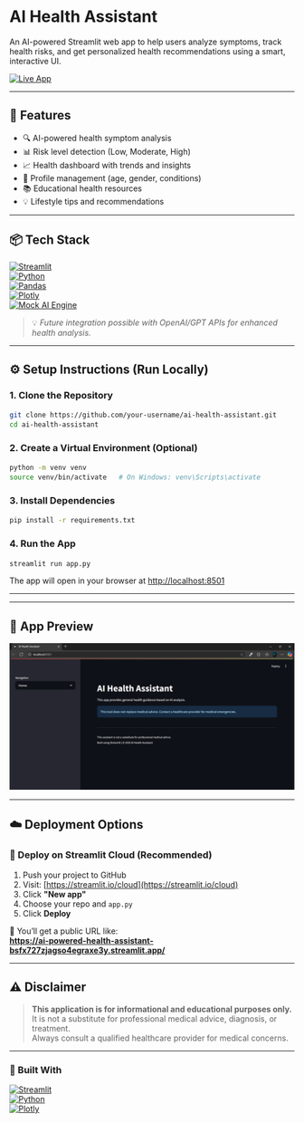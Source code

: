 # AI Health Assistant

An AI-powered Streamlit web app to help users analyze symptoms, track health risks, and get personalized health recommendations using a smart, interactive UI.

[![Live App](https://img.shields.io/badge/Live%20App-Click%20Here-brightgreen?style=for-the-badge)](https://ai-powered-health-assistant-bsfx727zjagso4egraxe3y.streamlit.app/)


---

## 🌟 Features

- 🔍 AI-powered health symptom analysis
- 📊 Risk level detection (Low, Moderate, High)
- 📈 Health dashboard with trends and insights
- 👤 Profile management (age, gender, conditions)
- 📚 Educational health resources
- 💡 Lifestyle tips and recommendations

---

## 📦 Tech Stack

[![Streamlit](https://img.shields.io/badge/-Streamlit-FF4B4B?style=for-the-badge&logo=streamlit&logoColor=white)](https://streamlit.io)  
[![Python](https://img.shields.io/badge/-Python-3776AB?style=for-the-badge&logo=python&logoColor=white)](https://www.python.org)  
[![Pandas](https://img.shields.io/badge/-Pandas-150458?style=for-the-badge&logo=pandas&logoColor=white)](https://pandas.pydata.org/)  
[![Plotly](https://img.shields.io/badge/-Plotly-3F4F75?style=for-the-badge&logo=plotly&logoColor=white)](https://plotly.com)  
[![Mock AI Engine](https://img.shields.io/badge/-Mock_AI_Engine-grey?style=for-the-badge)](#)
> 💡 *Future integration possible with OpenAI/GPT APIs for enhanced health analysis.*
---

## ⚙️ Setup Instructions (Run Locally)

### 1. Clone the Repository

```bash
git clone https://github.com/your-username/ai-health-assistant.git
cd ai-health-assistant
```

### 2. Create a Virtual Environment (Optional)

```bash
python -m venv venv
source venv/bin/activate   # On Windows: venv\Scripts\activate
```

### 3. Install Dependencies

```bash
pip install -r requirements.txt
```

### 4. Run the App

```bash
streamlit run app.py
```

The app will open in your browser at [http://localhost:8501](http://localhost:8501)

---

---

## 📸 App Preview

![App Screenshot](Preview.png)



---

## ☁️ Deployment Options

### 🚀 Deploy on Streamlit Cloud (Recommended)

1. Push your project to GitHub
2. Visit: [https://streamlit.io/cloud](https://streamlit.io/cloud)
3. Click **"New app"**
4. Choose your repo and `app.py`
5. Click **Deploy**

🔗 You’ll get a public URL like:  
**https://ai-powered-health-assistant-bsfx727zjagso4egraxe3y.streamlit.app/**

---

## ⚠️ Disclaimer

> **This application is for informational and educational purposes only.**  
> It is not a substitute for professional medical advice, diagnosis, or treatment.  
> Always consult a qualified healthcare provider for medical concerns.

---

### 💖 Built With

[![Streamlit](https://img.shields.io/badge/Streamlit-FF4B4B?style=for-the-badge&logo=streamlit&logoColor=white)](https://streamlit.io)  
[![Python](https://img.shields.io/badge/Python-3776AB?style=for-the-badge&logo=python&logoColor=white)](https://www.python.org)  
[![Plotly](https://img.shields.io/badge/Plotly-3F4F75?style=for-the-badge&logo=plotly&logoColor=white)](https://plotly.com)

